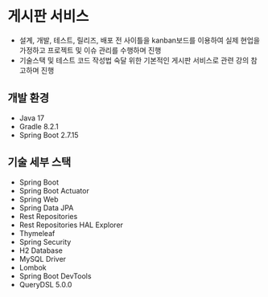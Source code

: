 # 게시판 서비스
- 설계, 개발, 테스트, 릴리즈, 배포 전 사이틀을 kanban보드를 이용하여 실제 현업을 가정하고 프로젝트 및 이슈 관리를 수행하며 진행
- 기술스택 및 테스트 코드 작성법 숙달 위한 기본적인 게시판 서비스로 관련 강의 참고하며 진행

## 개발 환경
- Java 17
- Gradle 8.2.1
- Spring Boot 2.7.15

## 기술 세부 스택
- Spring Boot
- Spring Boot Actuator
- Spring Web
- Spring Data JPA
- Rest Repositories
- Rest Repositories HAL Explorer
- Thymeleaf
- Spring Security
- H2 Database
- MySQL Driver
- Lombok
- Spring Boot DevTools
- QueryDSL 5.0.0

